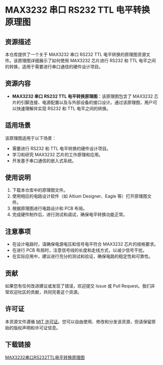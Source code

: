 # MAX3232 串口 RS232 TTL 电平转换原理图

## 资源描述

本仓库提供了一个关于 MAX3232 串口 RS232 TTL 电平转换的原理图资源文件。该原理图详细展示了如何使用 MAX3232 芯片进行 RS232 和 TTL 电平之间的转换，适用于需要进行串口通信的硬件设计项目。

## 资源内容

- **MAX3232 串口 RS232 TTL 电平转换原理图**：该原理图包含了 MAX3232 芯片的引脚连接、电源配置以及与外部设备的接口设计。通过该原理图，用户可以快速理解并实现 RS232 和 TTL 电平之间的转换。

## 适用场景

该原理图适用于以下场景：

- 需要进行 RS232 和 TTL 电平转换的硬件设计项目。
- 学习和研究 MAX3232 芯片的工作原理和应用。
- 开发基于串口通信的嵌入式系统。

## 使用说明

1. 下载本仓库中的原理图文件。
2. 使用相应的电路设计软件（如 Altium Designer、Eagle 等）打开原理图文件。
3. 根据原理图进行电路设计和 PCB 布局。
4. 完成硬件制作后，进行测试和调试，确保电平转换功能正常。

## 注意事项

- 在设计电路时，请确保电源电压和信号电平符合 MAX3232 芯片的规格要求。
- 在进行 PCB 布局时，注意信号线的长度和走线方式，以减少信号干扰。
- 在实际应用中，建议进行充分的测试和验证，确保电路的稳定性和可靠性。

## 贡献

如果您有任何改进建议或发现了错误，欢迎提交 Issue 或 Pull Request。我们非常欢迎社区的贡献，共同完善这个资源。

## 许可证

本资源文件遵循 [MIT 许可证](LICENSE)。您可以自由使用、修改和分发该资源，但请保留原始的版权声明和许可证信息。

## 下载链接

[MAX3232串口RS232TTL电平转换原理图](https://pan.quark.cn/s/0db229ec7cf3)